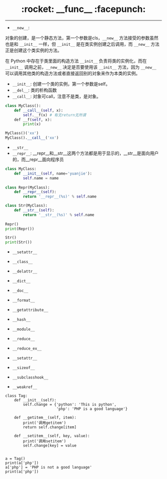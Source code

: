 <h1 align = "center">:rocket: __func__ :facepunch:</h1>

---
- `__new__`:

对象的创建，是一个静态方法，第一个参数是cls，`__new__` 方法接受的参数虽然也是和 `__init__` 一样，但 `__init__` 是在类实例创建之后调用，而 `__new__` 方法正是创建这个类实例的方法。

在 Python 中存在于类里面的构造方法 `__init__` 负责将类的实例化，而在 `__init__` 调用之前，`__new__` 决定是否要使用该 `__init__` 方法，因为 `__new__` 可以调用其他类的构造方法或者直接返回别的对象来作为本类的实例。 
- `__init__`:
创建一个类的实例，第一个参数是self。
- `__del__`:
类的析构函数
- `__call__`:
对象可call，注意不是类，是对象。
```python
class MyClass():
    def __call__(self, x):
        self.__f(x) # 有无return无所谓
    def __f(self, x):
        print(x)

MyClass()('xx')  
MyClass().__call__('xx')
```
- `__str__`
- `__repr__`: 
__repr__和__str__这两个方法都是用于显示的，__str__是面向用户的，而__repr__面向程序员
```python
class MyClass:
    def __init__(self, name='yuanjie'):
        self.name = name
        
class Repr(MyClass):
    def __repr__(self):
        return '__repr__(%s)' % self.name

class Str(MyClass):
    def __str__(self):
        return '__str__(%s)' % self.name
        
Repr()
print(Repr())

Str()
print(Str())
```


- `__setattr__`
- `__class__`

- `__delattr__`
- `__dict__`
- `__doc__`
- `__format__`
- `__getattribute__`
- `__hash__`
- `__module__`

- `__reduce__`
- `__reduce_ex__`

- `__setattr__`
- `__sizeof__`

- `__subclasshook__`
- `__weakref__`



```
class Tag:
    def __init__(self):
        self.change = {'python': 'This is python',
                       'php': 'PHP is a good language'}

    def __getitem__(self, item):
        print('调用getitem')
        return self.change[item]

    def __setitem__(self, key, value):
        print('调用setitem')
        self.change[key] = value


a = Tag()
print(a['php'])
a['php'] = 'PHP is not a good language'
print(a['php'])

```
